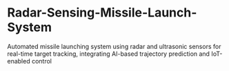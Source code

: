 # Radar-Sensing-Missile-Launch-System
Automated missile launching system using radar and ultrasonic sensors for real-time target tracking, integrating AI-based trajectory prediction and IoT-enabled control
